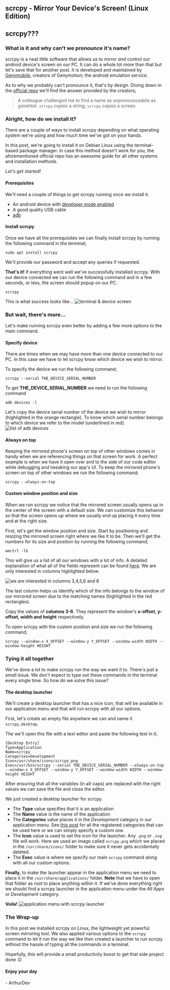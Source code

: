 ## scrcpy - Mirror Your Device's Screen! (Linux Edition)

## scrcpy???
### What is it and why can't we pronounce it's name?

scrcpy is a neat little software that allows us to mirror *and* control our android device's screen on our PC. It can do a whole lot more than that but let's save that for another post. It is developed and maintained by [Genymobile](https://www.genymobile.com/), creators of Genymotion; the android emulation service.

As to why we probably can't pronounce it, that's by design. Diving down in the [official repo](https://github.com/Genymobile/scrcpy) we'll find the answer provided by the creators;

> A colleague challenged me to find a name as unpronounceable as gnirehtet. `strcpy` copies a string; `scrcpy` copies a screen.


### Alright, how do we install it?
There are a couple of ways to install scrcpy depending on what operating system we're using and how much time we've got on your hands. 

In this post, we're going to install it on Debian Linux using the terminal-based package manager. In case this method doesn't work for you, the aforementioned official repo has an awesome guide for all other systems and installation methods.
 
 *Let's get started!*

#### Prerequisites
We'll need a couple of things to get scrcpy running once we install it.
- An android device with [developer mode enabled](https://www.digitaltrends.com/mobile/how-to-get-developer-options-on-android/)
- A good quality USB cable
- [adb](https://linuxtechlab.com/install-adb-fastboot-ubuntu/)

#### Install scrcpy 
Once we have all the prerequisites we can finally install scrcpy by running the following command in the terminal;
``` 
sudo apt install scrcpy 
```
We'll provide our password and accept any queries if requested.

**That's it!** If everything went well we've successfully installed scrcpy. 
With our device connected we can run the following command and in a few seconds, or less, the screen should popup on our PC.
```
scrcpy
```
This is what success looks like...
![terminal & device screen](https://cdn.hashnode.com/res/hashnode/image/upload/v1596005528020/Te7pWY04a.png)

### But wait, there's more...
Let's make running scrcpy even better by adding a few more options to the main command.

#### Specify device
There are times when we may have more than one device connected to our PC. In this case we have to let scrcpy know which device we wish to mirror. 

To specify the device we run the following command; 
```
scrcpy --serial THE_DEVICE_SERIAL_NUMBER
```
To get **THE_DEVICE_SERIAL_NUMBER** we need to run the following command
```
adb devices -l
```
Let's copy the device serial number of the device we wish to mirror (highlighted in the orange rectangle). To know which serial number belongs to which device we refer to the model (underlined in red). 
![list of adb devices](https://cdn.hashnode.com/res/hashnode/image/upload/v1596007819724/g6EZ0KY11.png)

#### Always on top
Keeping the mirrored phone's screen on top of other windows comes in handy when we are referencing things on that screen for work. A perfect example is when we have it open over and to the side of our code editor while debugging and tweaking our app's UI. 
To keep the mirrored phone's screen on top of other windows we run the following command; 

```
scrcpy --always-on-top
``` 

#### Custom window position and size
When we run scrcpy we notice that the mirrored screen usually opens up in the center of the screen with a default size. We can customize this behavior so that the screen opens up where we usually end up placing it every time and at the right size.

First, let's get the window position and size. Start by positioning and resizing the mirrored screen right where we like it to be. Then we'll get the numbers for its size and position by running the following command;
```
wmctrl -lG
```
This will give us a list of all our windows with a lot of info. A detailed explanation of what all of the fields represent can be found [here](https://askubuntu.com/questions/27894/get-window-size-in-shell). We are only interested in columns highlighted below.

![we are interested in columns 3,4,5,6 and 8](https://cdn.hashnode.com/res/hashnode/image/upload/v1596016437389/EmZXwD5ky.png)

The last column helps us identify which of the info belongs to the window of our mirrored screen due to the matching names (highlighted in the red rectangles).

Copy the values of **columns 3-6**. They represent the window's **x-offset, y-offset, width and height** respectively.

To open scrcpy with the custom position and size we run the following command;
```
scrcpy --window-x X_OFFSET --window-y Y_OFFSET --window-width WIDTH --window-height HEIGHT
```

### Tying it all together
We've done a lot to make scrcpy run the way we want it to. There's just a *small* issue. We don't expect to type out these commands in the terminal every single time. So how do we solve this issue? 

#### The desktop launcher
We'll create a desktop launcher that has a nice icon, that will be available in our application menu and that will run scrcpy with all our options.

First, let's create an empty file anywhere we can and name it `scrcpy.desktop`.

The we'll open this file with a text editor and paste the following text in it;
```
[Desktop Entry]
Type=Application
Name=scrcpy
Categories=Development
Icon=/usr/share/icons/scrcpy.png
Exec=/usr/bin/scrcpy --serial THE_DEVICE_SERIAL_NUMBER --always-on-top --window-x X_OFFSET --window-y Y_OFFSET --window-width WIDTH --window-height HEIGHT
```

After ensuring that all the variables (in all-caps) are replaced with the right values we can save the file and close the editor. 

We just created a desktop launcher for scrcpy. 

- The **Type** value specifies that it is an application
- The **Name** value is the name of the application
- The **Categories** value places it in the *Development* category in our application menu. See [this post](https://specifications.freedesktop.org/menu-spec/latest/apa.html) for all the registered categories that can be used here or we can simply specify a custom one. 
- The **Icon** value is used to set the icon for the launcher. Any `.png` or `.svg` file will work. Here we used an image called `scrcpy.png` which we placed in the `/usr/share/icons/` folder to make sure it never gets accidentally deleted.
- The **Exec** value is where we specify our main `scrcpy` command along with all our custom options.

**Finally,** to make the launcher appear in the application menu we need to place it in the `/usr/share/applications/` folder. **Note** that we have to open that folder as root to place anything within it. If we've done everything right we should find a scrcpy launcher in the application menu under the *All Apps* or *Development* category.

**Voila!**
![application menu with scrcpy launcher](https://cdn.hashnode.com/res/hashnode/image/upload/v1596027599286/PjWn6vlpm.png)

### The Wrap-up
In this post we installed scrcpy on Linux, the lightweight yet powerful screen mirroring tool. We also applied various options to the `scrcpy` command to let it run the way we like then created a launcher to run scrcpy without the hassle of typing all the commands in a terminal.

Hopefully, this will provide a small productivity boost to get that side project done :D

#### Enjoy your day
\- ArthurDev



